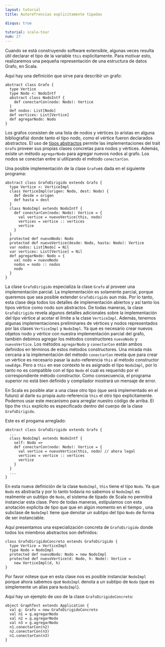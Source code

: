 ```yaml
---
layout: tutorial
title: Autorefrencias explicitamente tipadas

disqus: true

tutorial: scala-tour
num: 27
---
```


Cuando se está construyendo software extensible, algunas veces resulta útil declarar el tipo de la variable `this` explicitamente. Para motivar esto, realizaremos una pequeña representación de una estructura de datos Grafo, en Scala.

Aquí hay una definición que sirve para describir un grafo:

    abstract class Grafo {
      type Vertice
      type Nodo <: NodoIntf
      abstract class NodoIntf {
        def conectarCon(nodo: Nodo): Vertice
      }
      def nodos: List[Nodo]
      def vertices: List[Vertice]
      def agregarNodo: Nodo
    }

Los grafos consisten de una lista de nodos y vértices (o aristas en alguna bibliografía) donde tanto el tipo nodo, como el vértice fueron declarados abstractos. El uso de [tipos abstractos](abstract-types.html) permite las implementaciones del trait `Grafo` proveer sus propias clases concretas para nodos y vértices. Además, existe un método `agregarNodo` para agregar nuevos nodos al grafo. Los nodos se conectan entre sí utilizando el método `conectarCon`.

Una posible implementación de la clase `Grafo`es dada en el siguiente programa:

    abstract class GrafoDirigido extends Grafo {
      type Vertice <: VerticeImpl
      class VerticeImpl(origen: Nodo, dest: Nodo) {
        def desde = origen
        def hasta = dest
      }
      class NodoImpl extends NodoIntf {
        def conectarCon(nodo: Nodo): Vertice = {
          val vertice = nuevoVertice(this, nodo)
          vertices = vertice :: vertices
          vertice
        }
      }
      protected def nuevoNodo: Nodo
      protected def nuevoVertice(desde: Nodo, hasta: Nodo): Vertice
      var nodos: List[Nodo] = Nil
      var vertices: List[Vertice] = Nil
      def agregarNodo: Nodo = {
        val nodo = nuevoNodo
        nodos = nodo :: nodos
        nodo
      }
    }

La clase `GrafoDirigido` especializa la clase `Grafo` al proveer una implementación parcial. La implementación es solamente parcial, porque queremos que sea posible extender `GrafoDirigido` aun más. Por lo tanto, esta clase deja todos los detalles de implementación abiertos y así tanto los tipos vértice como nodo son abstractos.  De todas maneras, la clase `GrafoDirigido` revela algunos detalles adicionales sobre la implementación del tipo vértice al acotar el límite a la clase `VerticeImpl`. Además, tenemos algunas implementaciones preliminares de vértices y nodos representados por las clases `VerticeImpl` y `NodoImpl`. Ya que es necesario crear nuevos objetos nodo y vértice con nuestra implementación parcial del grafo, también debimos agregar los métodos constructores `nuevoNodo` y `nuevoVertice`. Los métodos `agregarNodo` y `conectarCon` están ambos definidos en términos de estos métodos constructores. Una mirada más cercana a la implementación del método `conectarCon` revela que para crear un vértice es necesario pasar la auto-referencia `this` al método constructor `newEdge`. Pero a `this` en ese contexto le es asignado el tipo `NodoImpl`, por lo tanto no es compatible con el tipo `Nodo` el cual es requerido por el correspondiente método constructor. Como consecuencia, el programa superior no está bien definido y compilador mostrará un mensaje de error.

En Scala es posible atar a una clase otro tipo (que será implementado en el futuro) al darle su propia auto-referencia `this` el otro tipo explicitamente. Podemos usar este mecanismo para arreglar nuestro código de arriba. El tipo the `this` explícito es especificado dentro del cuerpo de la clase `GrafoDirigido`.

Este es el progama arreglado:

    abstract class GrafoDirigido extends Grafo {
      ...
      class NodoImpl extends NodoIntf {
        self: Nodo =>
        def conectarCon(nodo: Nodo): Vertice = {
          val vertice = nuevoVertice(this, nodo) // ahora legal
          vertices = vertice :: vertices
          vertice
        }
      }
      ...
    }

En esta nueva definición de la clase `NodoImpl`, `this` tiene el tipo `Nodo`. Ya que `Nodo` es abstracta y por lo tanto todavía no sabemos si `NodoImpl` es realmente un subtipo de `Nodo`, el sistema de tipado de Scala no permitirá instanciar esta clase. Pero de todas maneras, estipulamos con esta anotación explicita de tipo que que en algún momento en el tiempo , una subclase de `NodeImpl` tiene que denotar un subtipo del tipo `Nodo` de forma de ser instanciable.

Aquí presentamos una especialización concreta de `GrafoDirigido` donde todos los miembros abstractos son definidos:

    class GrafoDirigidoConcreto extends GrafoDirigido {
      type Vertice = VerticeImpl
      type Nodo = NodoImpl
      protected def nuevoNodo: Nodo = new NodoImpl
      protected def nuevoVertice(d: Nodo, h: Node): Vertice =
        new VerticeImpl(d, h)
    }


Por favor nótese que en esta clase nos es posible instanciar `NodoImpl` porque ahora sabemos que `NodoImpl` denota a un subtipo de `Nodo` (que es simplemente un alias para `NodoImpl`).

Aquí hay un ejemplo de uso de la clase `GrafoDirigidoConcreto`:

    object GraphTest extends Application {
      val g: Grafo = new GrafoDirigidoConcreto
      val n1 = g.agregarNodo
      val n2 = g.agregarNodo
      val n3 = g.agregarNodo
      n1.conectarCon(n2)
      n2.conectarCon(n3)
      n1.conectarCon(n3)
    }

